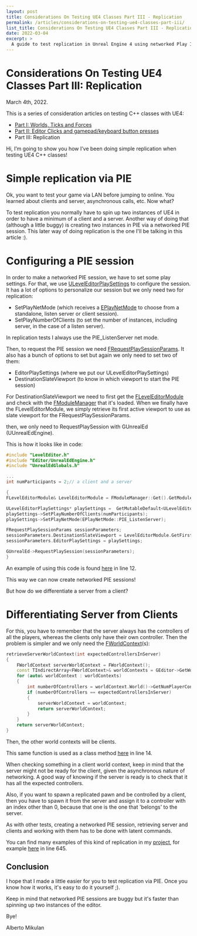 ```yaml
---
layout: post
title: Considerations On Testing UE4 Classes Part III - Replication
permalink: /articles/considerations-on-testing-ue4-classes-part-iii/
list_title: Considerations On Testing UE4 Classes Part III - Replication
date: 2022-03-04
excerpt: >
  A guide to test replication in Unreal Engine 4 using networked Play In Editor (PIE) sessions.
---
```

# Considerations On Testing UE4 Classes Part III: Replication

March 4th, 2022.

This is a series of consideration articles on testing C++ classes with UE4:

- [Part I: Worlds, Ticks and Forces](https://github.com/Floating-Island/articles/blob/main/Considerations%20On%20Testing%20UE4%20Classes%20Part%20I%20-%20Worlds%2C%20Ticks%20and%20Forces.md)
- [Part II: Editor Clicks and gamepad/keyboard button presses](https://github.com/Floating-Island/articles/blob/main/Considerations%20On%20Testing%20UE4%20Classes%20Part%20II%20-%20Editor%20clicks%20and%20Gamepad_Keyboard%20button%20presses.md)
- Part III: Replication

Hi, I’m going to show you how I’ve been doing simple replication when testing UE4 C++ classes!

# Simple replication via PIE

Ok, you want to test your game via LAN before jumping to online. You learned about clients and server, asynchronous calls, etc. Now what?

To test replication you normally have to spin up two instances of UE4 in order to have a minimum of a client and a server.
Another way of doing that (although a little buggy) is creating two instances in PIE via a networked PIE session. This later way of doing replication is the one I'll be talking in this article :).


# Configuring a PIE session

In order to make a networked PIE session, we have to set some play settings. 
For that, we use [ULevelEditorPlaySettings](https://docs.unrealengine.com/4.26/en-US/API/Editor/UnrealEd/Settings/ULevelEditorPlaySettings/) to configure the session.
It has a lot of options to personalize our session but we only need two for replication:
- SetPlayNetMode (which receives a [EPlayNetMode](https://docs.unrealengine.com/4.26/en-US/API/Editor/UnrealEd/Settings/EPlayNetMode/) to choose from a standalone, listen server or client session).
- SetPlayNumberOfClients (to set the number of instances, including server, in the case of a listen server).

In replication tests I always use the PIE_ListenServer net mode.

Then, to request the PIE session we need [FRequestPlaySessionParams](https://docs.unrealengine.com/4.26/en-US/API/Editor/UnrealEd/FRequestPlaySessionParams/).
It also has a bunch of options to set but again we only need to set two of them:
- EditorPlaySettings (where we put our ULevelEditorPlaySettings)
- DestinationSlateViewport (to know in which viewport to start the PIE session)

For DestinationSlateViewport we need to first get the [FLevelEditorModule](https://docs.unrealengine.com/4.27/en-US/API/Editor/LevelEditor/FLevelEditorModule/) and check with the [FModuleManager](https://docs.unrealengine.com/4.27/en-US/API/Runtime/Core/Modules/FModuleManager/) that it's loaded.
When we finally have the FLevelEditorModule, we simply retrieve its first active viewport to use as slate viewport for the FRequestPlaySessionParams.

then, we only need to RequestPlaySession with GUnrealEd (UUnrealEdEngine).

This is how it looks like in code:


```cpp
#include "LevelEditor.h"
#include "Editor/UnrealEdEngine.h"
#include "UnrealEdGlobals.h"

...
int numParticipants = 2;// a client and a server

{
FLevelEditorModule& LevelEditorModule = FModuleManager::Get().GetModuleChecked<FLevelEditorModule>(TEXT("LevelEditor"));

ULevelEditorPlaySettings* playSettings =  GetMutableDefault<ULevelEditorPlaySettings>();
playSettings->SetPlayNumberOfClients(numParticipants);
playSettings->SetPlayNetMode(EPlayNetMode::PIE_ListenServer);

FRequestPlaySessionParams sessionParameters;
sessionParameters.DestinationSlateViewport = LevelEditorModule.GetFirstActiveViewport();//sets the server viewport in there. Otherwise, a window is created for the server.
sessionParameters.EditorPlaySettings = playSettings;	

GUnrealEd->RequestPlaySession(sessionParameters);
}
```
An example of using this code is found [here](https://github.com/Floating-Island/ProjectR/blob/d15f226ddbb9bd30ad9e14d5077d5f250f792738/Source/TestingModule/Testing/Commands/NetworkCommands.cpp) in line 12.


This way we can now create networked PIE sessions!

But how do we differentiate a server from a client?

# Differentiating Server from Clients

For this, you have to remember that the server always has the controllers of all the players, whereas the clients only have their own controller.
Then the problem is simpler and we only need the [FWorldContext](https://docs.unrealengine.com/4.27/en-US/API/Runtime/Engine/Engine/FWorldContext/)(s):

```cpp
retrieveServerWorldContext(int expectedControllersInServer)
{
	FWorldContext serverWorldContext = FWorldContext();
	const TIndirectArray<FWorldContext>& worldContexts = GEditor->GetWorldContexts();
	for (auto& worldContext : worldContexts)
	{
		int numberOfControllers = worldContext.World()->GetNumPlayerControllers();
		if (numberOfControllers == expectedControllersInServer)
		{
			serverWorldContext = worldContext;
			return serverWorldContext;
		}
	}
	return serverWorldContext;
}
```

Then, the other world contexts will be clients.

This same function is used as a class method [here](https://github.com/Floating-Island/ProjectR/blob/d15f226ddbb9bd30ad9e14d5077d5f250f792738/Source/TestingModule/Testing/Utilities/NetworkedPIESessionUtilities.cpp) in line 14.

When checking something in a client world context, keep in mind that the server might not be ready for the client, given the asynchronous nature of networking. A good way of knowing if the server is ready is to check that it has all the expected controllers.

Also, if you want to spawn a replicated pawn and be controlled by a client, then you have to spawn it from the server and assign it to a controller with an index other than 0, because that one is the one that 'belongs' to the server.

As with other tests, creating a networked PIE session, retrieving server and clients and working with them has to be done with latent commands.

You can find many examples of this kind of replication in my [project](https://github.com/Floating-Island/ProjectR), for example [here](https://github.com/Floating-Island/ProjectR/blob/54771d8a6b97d62edc8c5e2ff237159ae746514b/Source/TestingModule/Testing/Tests/Jet/JetTest.cpp) in line 645.





## Conclusion

I hope that I made a little easier for you to test replication via PIE.
Once you know how it works, it's easy to do it yourself ;).

Keep in mind that networked PIE sessions are buggy but it's faster than spinning up two instances of the editor.

Bye!

Alberto Mikulan